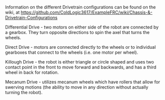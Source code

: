 Information on the different Drivetrain configurations can be found on the wiki, at https://github.com/ColdLogic3617/ExampleFRC/wiki/Chassis-&-Drivetrain-Configurations




Differential Drive - two motors on either side of the robot are connected by a gearbox. They turn opposite directions to spin the axel that turns the wheels.

Direct Drive - motors are connected directly to the wheels or to individual gearboxes that connect to the wheels (i.e. one motor per wheel).

Killough Drive - the robot is either triangle or circle shaped and uses two contact point in the front to move forward and backwards, and has a third wheel in back for rotation.

Mecanum Drive - utilizes mecanum wheels which have rollers that allow for swerving motions (the ability to move in any direction without actually turning the robot).
